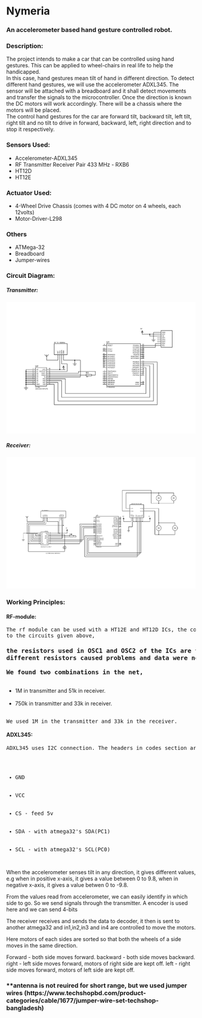 # Nymeria
<h3>An accelerometer based hand gesture controlled robot.</h3>

<h3>Description:</h3> The project intends to make a car that can be controlled using hand gestures. This can be applied to wheel-chairs in real life to help the handicapped.</br>
In this case, hand gestures mean tilt of hand in different direction. To detect different hand gestures, we will use the accelerometer ADXL345. The sensor will be attached with a breadboard and it shall detect movements and transfer the signals to the microcontroller. Once the direction is known the DC motors will work accordingly. There will be a chassis where the motors will be placed.</br>
The control hand gestures for the car are forward tilt, backward tilt, left tilt, right tilt and no tilt to drive in forward, backward, left, right direction and to stop it respectively.

<h3>Sensors Used:</h3>
<ul>
  <li>Accelerometer-ADXL345</li>
  <li>RF Transmitter Receiver Pair 433 MHz - RXB6</li>
  <li>HT12D</li>
  <li>HT12E</li>
</ul>

<h3>Actuator Used:</h3>
<ul>
  <li>4-Wheel Drive Chassis (comes with 4 DC motor on 4 wheels, each 12volts)</li>  
  <li>Motor-Driver-L298</li>  
</ul>

<h3>Others</h3>
<ul>
  <li>ATMega-32</li>
  <li>Breadboard</li>
  <li>Jumper-wires</li>
</ul>

<h3>Circuit Diagram:</h3>
<h5>Transmitter:</h5>
<img src="https://github.com/Waqar-107/Nymeria/blob/master/circuit-designs/nymeria_transmitter.png" height="350px" width="600px">

<h5>Receiver:</h5>
<img src="https://github.com/Waqar-107/Nymeria/blob/master/circuit-designs/nymeria_receiver.png" height="350px" width="600px">

<h3>Working Principles:</h3>
<h4>RF-module:</h4> <pre>The rf module can be used with a HT12E and HT12D ICs, the connections should be according 
to the circuits given above, <h3>the resistors used in OSC1 and OSC2 of the ICs are very important, using</br>different resistors caused problems and data were not passing</br>
We found two combinations in the net,</br></pre> 
<ul>
<li>1M in transmitter and 51k in receiver.</li></br>
<li>750k in transmitter and 33k in receiver.</li></br>
</ul><pre>
We used 1M in the transmitter and 33k in the receiver.
</h3></pre>

<h4>ADXL345:</h4><pre>ADXL345 uses I2C connection. The headers in codes section are used to work with it.</br>
<ul>
  <li>GND</li>
  <li>VCC</li>
  <li>CS - feed 5v</li>
  <li>SDA - with atmega32's SDA(PC1)</li>
  <li>SCL - with atmega32's SCL(PC0)</li>
</ul></pre>

When the accelerometer senses tilt in any direction, it gives different 
values, e.g when in positive x-axis, it gives a value between 0 to 9.8, when in
negative x-axis, it gives a value betwen 0 to -9.8.

From the values read from accelerometer, we can easily identify in which side to go. So we send signals through the transmitter. A encoder is used here and we can send 4-bits

The receiver receives and sends the data to decoder, it then is sent to another atmega32 and in1,in2,in3 and in4 are controlled to move the motors. 

Here motors of each sides are sorted so that both the wheels of a side moves in the same direction.

Forward - both side moves forward.
backward - both side moves backward.
right - left side moves forward, motors of right side are kept off.
left - right side moves forward, motors of left side are kept off.


<h3>**antenna is not reuired for short range, but we used jumper wires (https://www.techshopbd.com/product-categories/cable/1677/jumper-wire-set-techshop-bangladesh)</h3>

